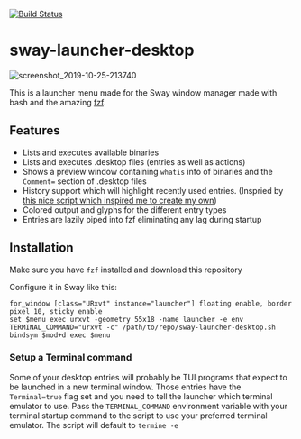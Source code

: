 [![Build Status](https://travis-ci.org/Biont/sway-launcher-desktop.svg?branch=master)](https://travis-ci.org/Biont/sway-launcher-desktop)
# sway-launcher-desktop

![screenshot_2019-10-25-213740](https://user-images.githubusercontent.com/4208996/67599848-3a1f3680-f771-11e9-9715-da6e943ae14e.png)

This is a launcher menu made for the Sway window manager made with bash and the amazing [fzf](https://github.com/junegunn/fzf).

## Features
- Lists and executes available binaries
- Lists and executes .desktop files (entries as well as actions)
- Shows a preview window containing `whatis` info of binaries and the `Comment=` section of .desktop files
- History support which will highlight recently used entries. (Inspried by [this nice script which inspired me to create my own](https://gitlab.com/FlyingWombat/my-scripts/blob/master/sway-launcher))
- Colored output and glyphs for the different entry types
- Entries are lazily piped into fzf eliminating any lag during startup

## Installation

Make sure you have `fzf` installed and download this repository

Configure it in Sway like this:
```
for_window [class="URxvt" instance="launcher"] floating enable, border pixel 10, sticky enable
set $menu exec urxvt -geometry 55x18 -name launcher -e env TERMINAL_COMMAND="urxvt -c" /path/to/repo/sway-launcher-desktop.sh
bindsym $mod+d exec $menu
```

### Setup a Terminal command
Some of your desktop entries will probably be TUI programs that expect to be launched in a new terminal window. Those entries have the `Terminal=true` flag set and you need to tell the launcher which terminal emulator to use. Pass the `TERMINAL_COMMAND` environment variable with your terminal startup command to the script to use your preferred terminal emulator. The script will default to `termine -e`
